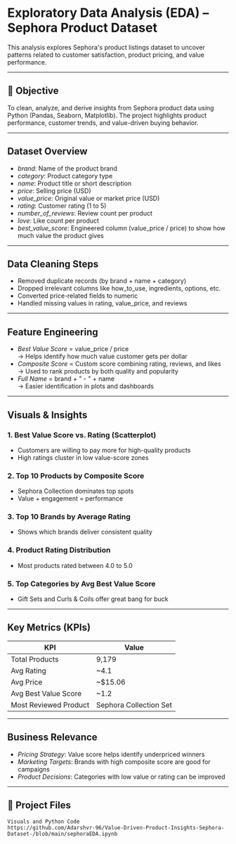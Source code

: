 #  Exploratory Data Analysis (EDA) – Sephora Product Dataset

This analysis explores Sephora's product listings dataset to uncover patterns related to customer satisfaction, product pricing, and value performance.

---

## 📌 Objective

To clean, analyze, and derive insights from Sephora product data using Python (Pandas, Seaborn, Matplotlib). The project highlights product performance, customer trends, and value-driven buying behavior.

---

## Dataset Overview

- *brand*: Name of the product brand  
- *category*: Product category type  
- *name*: Product title or short description  
- *price*: Selling price (USD)  
- *value_price*: Original value or market price (USD)  
- *rating*: Customer rating (1 to 5)  
- *number_of_reviews*: Review count per product  
- *love*: Like count per product  
- *best_value_score*: Engineered column (value_price / price) to show how much value the product gives

---

##  Data Cleaning Steps

- Removed duplicate records (by brand + name + category)
- Dropped irrelevant columns like how_to_use, ingredients, options, etc.
- Converted price-related fields to numeric
- Handled missing values in rating, value_price, and reviews

---

##  Feature Engineering

- *Best Value Score* = value_price / price  
    → Helps identify how much value customer gets per dollar  
- *Composite Score* = Custom score combining rating, reviews, and likes  
    → Used to rank products by both quality and popularity  
- *Full Name* = brand + " - " + name  
    → Easier identification in plots and dashboards

---

##  Visuals & Insights

### 1. Best Value Score vs. Rating (Scatterplot)
- Customers are willing to pay more for high-quality products
- High ratings cluster in low value-score zones

### 2. Top 10 Products by Composite Score
- Sephora Collection dominates top spots
- Value + engagement = performance

### 3. Top 10 Brands by Average Rating
- Shows which brands deliver consistent quality

### 4. Product Rating Distribution
- Most products rated between 4.0 to 5.0

### 5. Top Categories by Avg Best Value Score
- Gift Sets and Curls & Coils offer great bang for buck

---

##  Key Metrics (KPIs)

| KPI                  | Value       |
|----------------------|-------------|
| Total Products       | 9,179       |
| Avg Rating           | ~4.1        |
| Avg Price            | ~$15.06     |
| Avg Best Value Score | ~1.2        |
| Most Reviewed Product| Sephora Collection Set |

---

##  Business Relevance

- *Pricing Strategy*: Value score helps identify underpriced winners  
- *Marketing Targets*: Brands with high composite score are good for campaigns  
- *Product Decisions*: Categories with low value or rating can be improved  

---

## 📁 Project Files
    Visuals and Python Code
    https://github.com/Adarshvr-96/Value-Driven-Product-Insights-Sephora-Dataset-/blob/main/sephoraEDA.ipynb 
